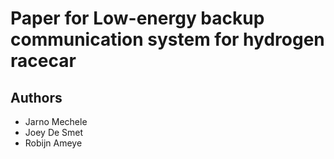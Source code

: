 # Paper for Low-energy backup communication system for hydrogen racecar

<!-- PDF_PREVIEW_START -->
<!-- PDF_PREVIEW_END -->

## Authors

- Jarno Mechele
- Joey De Smet
- Robijn Ameye
